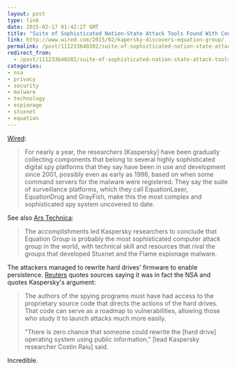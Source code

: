 ```yaml
---
layout: post
type: link
date: 2015-02-17 01:42:27 GMT
title: "Suite of Sophisticated Nation-State Attack Tools Found With Connection to Stuxnet"
link: http://www.wired.com/2015/02/kapersky-discovers-equation-group/
permalink: /post/111233640202/suite-of-sophisticated-nation-state-attack-tools
redirect_from: 
  - /post/111233640202/suite-of-sophisticated-nation-state-attack-tools
categories:
- nsa
- privacy
- security
- malware
- technology
- espionage
- stuxnet
- equation
---
```

<p><a href="http://www.wired.com/2015/02/kapersky-discovers-equation-group/">Wired</a>:</p>
<blockquote>For nearly a year, the researchers [Kaspersky] have been gradually collecting components that belong to several highly sophisticated digital spy platforms that they say have been in use and development since 2001, possibly even as early as 1996, based on when some command servers for the malware were registered. They say the suite of surveillance platforms, which they call EquationLaser, EquationDrug and GrayFish, make this the most complex and sophisticated spy system uncovered to date.</blockquote>
<p>See also <a href="http://arstechnica.com/security/2015/02/how-omnipotent-hackers-tied-to-the-nsa-hid-for-14-years-and-were-found-at-last/">Ars Technica</a>:</p>
<blockquote>The accomplishments led Kaspersky researchers to conclude that Equation Group is probably the most sophisticated computer attack group in the world, with technical skill and resources that rival the groups that developed Stuxnet and the Flame espionage malware.</blockquote>
<p>The attackers managed to rewrite hard drives' firmware to enable persistence. <a href="http://www.reuters.com/article/2015/02/16/us-usa-cyberspying-idUSKBN0LK1QV20150216">Reuters</a> quotes sources saying it was in fact the NSA and quotes Kaspersky's argument:</p>
<blockquote><p>The authors of the spying programs must have had access to the proprietary source code that directs the actions of the hard drives. That code can serve as a roadmap to vulnerabilities, allowing those who study it to launch attacks much more easily.</p><p>"There is zero chance that someone could rewrite the [hard drive] operating system using public information," [lead Kaspersky researcher Costin Raiu] said.</p></blockquote>
<p>Incredible.</p>
